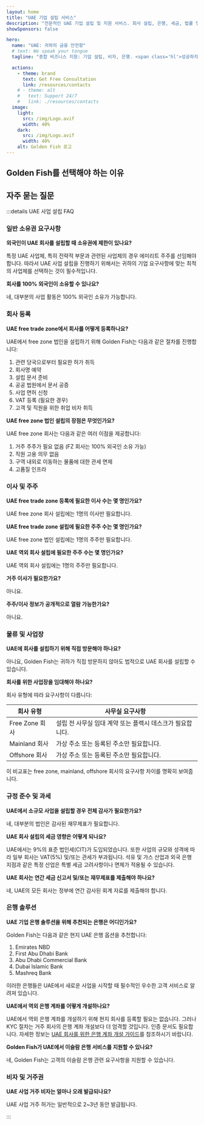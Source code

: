 ```yaml
---
layout: home
title: "UAE 기업 설립 서비스"
description: "전문적인 UAE 기업 설립 및 지원 서비스. 회사 설립, 은행, 세금, 법률 및 비자 솔루션. 승인 후에만 비용 지불."
showSponsors: false

hero:
  name: "UAE: 귀하의 금융 안전항"
  # text: We speak your tongue
  tagline: "종합 비즈니스 지원: 기업 설립, 비자, 은행. <span class='hl'>성공하지 않으면 수수료 없음</span>."

  actions:
    - theme: brand
      text: Get Free Consultation
      link: /resources/contacts
    # - theme: alt
    #   text: Support 24/7
    #   link: ./resources/contacts
  image:
    light:
      src: /img/Logo.avif
      width: 40%
    dark:
      src: /img/Logo.avif
      width: 40%
    alt: Golden Fish 로고
---
```


<FeatureCards :features="[
  {
    title: '기업 설립 가이드',
    details: '**Free Zone, Offshore, Mainland, Branch** 기업 설립을 위한 완벽한 가이드.',
    items: [
      'Free Zone과 Mainland에서 100% 외국인 소유 가능',
      '낮은 세율 - 9% 법인세만 적용',
      '외환 통제 없음 - 자본 본국 송금 용이'
    ],
    linkText: 'Learn more',
    link: '/uae-business/offer/company-registration/',
    icon: {
      light: '/img/iStock-2051326997.avif',
      dark: '/img/iStock-1448478309.jpg',
      alt: '기업 설립 가이드'
    }
  },
  {
    title: '은행 계좌 개설',
    details: 'UAE의 신뢰할 수 있는 은행에서 기업 또는 개인 계좌를 쉽게 개설하세요.',
    items: [
      '정부 승인을 위한 종합 PRO 서비스',
      '완벽한 은행 패키지 설정',
      '**96% 성공률**',
    ],
    linkText: 'Learn more',
    link: '/uae-business/offer/banking/',
    icon: {
      light: '/img/iStock-2153786564.avif',
      dark: '/img/iStock-2166793628.avif',
      alt: '은행 서비스'
    }
  },
  {
    title: 'Golden Visa 및 거주권',
    details: '원활한 신청 절차로 장기 거주를 위한 UAE **Golden Visa**를 취득하세요.',
    items: [
      '**6개월마다 UAE 입국 불필요**',
      '자격 조건 유지 시 10년 유효 및 갱신 옵션',
      '92% 성공률',
    ],
    linkText: 'Learn more',
    link: '/uae-business/offer/golden-visa/',
    icon: {
      light: '/img/iStock-1312241253.avif',
      dark: '/img/ILONMASKID.webp',
      alt: '비자 서비스'
    }
  },
]" />

<FeatureCards :features="[
  {
    title: '규정 준수 서비스',
    details: '전문가들이 ESR 보고서와 UBO 신고를 포함한 복잡한 UAE 규제 요건을 안내해 드립니다.',
    items: [],
    linkText: 'Learn more',
    link: '/uae-business/company-registration/Protect-Your-Business',
    icon: {
      light: '/img/iStock-1299393716.avif',
      dark: '/img/iStock-2149731304.avif',
      alt: '규정 준수 서비스'
    }
  },
  {
    title: '법인세 및 부가가치세',
    details: '연방세무청(FTA)의 법인세 및 부가가치세 의무를 준수할 수 있도록 전문가 조언을 제공합니다.',
    items: [],
    linkText: 'Learn more',
    link: '/uae-business/company-registration/accounting-legal',
    icon: {
      light: '/img/iStock-1018285934.avif',
      dark: '/img/iStock-584576538.avif',
      alt: '세무 서비스'
    }
  },
  {
    title: '법률 서비스',
    details: '법률팀이 M&A, 기업 구조조정, 자금 조달 및 분쟁 해결에 관한 UAE 법률 자문을 제공합니다.',
    items: [],
    linkText: 'Learn more',
    link: '/uae-business/company-registration/Protect-Your-Business',
    icon: {
      light: '/img/iStock-650045508.avif',
      dark: '/img/iStock-1498627598.avif',
      alt: '법률 서비스'
    }
  },
  {
    title: '회계 및 급여',
    details: '회계사들이 장부 기장, 조정, 급여 및 감사 지원을 제공하여 채용 비용을 절감합니다.',
    items: [],
    linkText: 'Learn more',
    link: '/resources/contacts',
    icon: {
      light: '/img/iStock-1022793868.avif',
      dark: '/img/iStock-1320130292.jpg',
      alt: '회계 서비스'
    }
  },
]" />

## Golden Fish를 선택해야 하는 이유

<BenefitsList :features="[
  {
    icon: '🏢',
    title: 'UAE 현지 전문성',
    text: '두바이의 전담 전문가들이 모든 과정을 전문적으로 안내해드립니다.'
  },
  {
    icon: '📊',
    title: '입증된 성공률',
    text: '프리미엄 처리를 통해 발급된 수백 건의 비자, 은행 계좌, 회사 등록에서 90% 이상의 승인률을 기록했습니다.'
  },
  {
    icon: '💸',
    title: '**성공 기반 수수료**',
    text: '[승인 후에만 지불](/uae-business/benefits/success-based-fees). 숨겨진 비용 없는 완벽한 투명성.'
  },
]" />

## 자주 묻는 질문

:::details UAE 사업 설립 FAQ

### 일반 소유권 요구사항

**외국인이 UAE 회사를 설립할 때 소유권에 제한이 있나요?**

특정 UAE 사업체, 특히 전략적 부문과 관련된 사업체의 경우 에미리트 주주를 선임해야 합니다. 따라서 UAE 사업 설립을 진행하기 위해서는 귀하의 기업 요구사항에 맞는 최적의 사업체를 선택하는 것이 필수적입니다.

**회사를 100% 외국인이 소유할 수 있나요?**

네, 대부분의 사업 활동은 100% 외국인 소유가 가능합니다.

### 회사 등록

**UAE free trade zone에서 회사를 어떻게 등록하나요?**

UAE에서 free zone 법인을 설립하기 위해 Golden Fish는 다음과 같은 절차를 진행합니다:

1. 관련 당국으로부터 필요한 허가 취득
2. 회사명 예약
3. 설립 문서 준비
4. 공공 법원에서 문서 공증
5. 사업 면허 신청
6. VAT 등록 (필요한 경우)
7. 고객 및 직원을 위한 취업 비자 취득

**UAE free zone 법인 설립의 장점은 무엇인가요?**

UAE free zone 회사는 다음과 같은 여러 이점을 제공합니다:

1. 거주 주주가 필요 없음 (FZ 회사는 100% 외국인 소유 가능)
2. 직원 고용 의무 없음
3. 구역 내외로 이동하는 물품에 대한 관세 면제
4. 고품질 인프라

### 이사 및 주주

**UAE free trade zone 등록에 필요한 이사 수는 몇 명인가요?**

UAE free zone 회사 설립에는 1명의 이사만 필요합니다.

**UAE free trade zone 설립에 필요한 주주 수는 몇 명인가요?**

UAE free zone 법인 설립에는 1명의 주주만 필요합니다.

**UAE 역외 회사 설립에 필요한 주주 수는 몇 명인가요?**

UAE 역외 회사 설립에는 1명의 주주만 필요합니다.

**거주 이사가 필요한가요?**

아니요.

**주주/이사 정보가 공개적으로 열람 가능한가요?**

아니요.

### 물류 및 사업장

**UAE에 회사를 설립하기 위해 직접 방문해야 하나요?**

아니요, Golden Fish는 귀하가 직접 방문하지 않아도 법적으로 UAE 회사를 설립할 수 있습니다.

**회사를 위한 사업장을 임대해야 하나요?**

회사 유형에 따라 요구사항이 다릅니다:

| 회사 유형 | 사무실 요구사항 |
| ----------------- | --------------------------------------------------------------------------------------- |
| Free Zone 회사 | 설립 전 사무실 임대 계약 또는 플렉시 데스크가 필요합니다. |
| Mainland 회사 | 가상 주소 또는 등록된 주소만 필요합니다. |
| Offshore 회사 | 가상 주소 또는 등록된 주소만 필요합니다. |

이 비교표는 free zone, mainland, offshore 회사의 요구사항 차이를 명확히 보여줍니다.

### 규정 준수 및 과세

**UAE에서 소규모 사업을 설립할 경우 전체 감사가 필요한가요?**

네, 대부분의 법인은 감사된 재무제표가 필요합니다.

**UAE 회사 설립의 세금 영향은 어떻게 되나요?**

UAE에서는 9%의 표준 법인세(CIT)가 도입되었습니다. 또한 사업의 규모와 성격에 따라 일부 회사는 VAT(5%) 및/또는 관세가 부과됩니다. 석유 및 가스 산업과 외국 은행 지점과 같은 특정 산업은 특별 세금 고려사항이나 면제가 적용될 수 있습니다.

**UAE 회사는 연간 세금 신고서 및/또는 재무제표를 제출해야 하나요?**

네, UAE의 모든 회사는 정부에 연간 감사된 회계 자료를 제출해야 합니다.

### 은행 솔루션

**UAE 기업 은행 솔루션을 위해 추천되는 은행은 어디인가요?**

Golden Fish는 다음과 같은 현지 UAE 은행 옵션을 추천합니다:

1. Emirates NBD
2. First Abu Dhabi Bank
3. Abu Dhabi Commercial Bank
4. Dubai Islamic Bank
5. Mashreq Bank

이러한 은행들은 UAE에서 새로운 사업을 시작할 때 필수적인 우수한 고객 서비스로 알려져 있습니다.

**UAE에서 역외 은행 계좌를 어떻게 개설하나요?**

UAE에서 역외 은행 계좌를 개설하기 위해 현지 회사를 등록할 필요는 없습니다. 그러나 KYC 절차는 거주 회사의 은행 계좌 개설보다 더 엄격할 것입니다. 인증 문서도 필요합니다. 자세한 정보는 [UAE 회사를 위한 은행 계좌 개설 가이드](/uae-business/company-registration/banking)를 참조하시기 바랍니다.

**Golden Fish가 UAE에서 이슬람 은행 서비스를 지원할 수 있나요?**

네, Golden Fish는 고객의 이슬람 은행 관련 요구사항을 지원할 수 있습니다.

### 비자 및 거주권

**UAE 사업 거주 비자는 얼마나 오래 발급되나요?**

UAE 사업 거주 허가는 일반적으로 2~3년 동안 발급됩니다.

:::